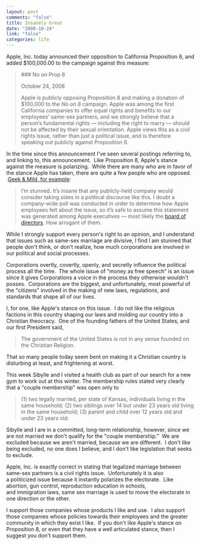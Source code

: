 ```yaml
--- 
layout: post
comments: "false"
title: Insanely Great
date: "2008-10-24"
link: "false"
categories: life
---
```

Apple, Inc. today announced their opposition to California Proposition 8, and added $100,000.00 to the campaign against this measure:
<blockquote>
### No on Prop 8
<p class="date">October 24, 2008</p>

Apple is publicly opposing Proposition 8 and making a donation of $100,000 to the <em>No on 8</em> campaign. Apple was among the first California companies to offer equal rights and benefits to our employees’ same-sex partners, and we strongly believe that a person’s fundamental rights — including the right to marry — should not be affected by their sexual orientation. Apple views this as a civil rights issue, rather than just a political issue, and is therefore speaking out publicly against Proposition 8.</blockquote>
In the time since this announcement I've seen several postings referring to, and linking to, this announcement.  Like Proposition 8, Apple's stance against the measure is polarizing.  While there are many who are in favor of the stance Apple has taken, there are quite a few people who are opposed.  <a title="Apple Opposes California Proposition 8" href="http://seansperte.com/entry/apple_opposes_california_proposition_8/">Geek &amp; Mild, for example</a>:
<blockquote>I’m stunned. It’s insane that any publicly-held company would consider taking sides in a political discourse like this. I doubt a company-wide poll was conducted in order to determine how Apple employees felt about the issue, so it’s safe to assume this statement was generated among Apple executives — most likely the <a href="http://www.apple.com/pr/bios/bod.html">board of directors</a>. How arrogant of them.</blockquote>
While I strongly support every person's right to an opinion, and I understand that issues such as same-sex marriage are divisive, I find I am stunned that people don't think, or don't realize, how much corporations are involved in our political and social processes.

Corporations overtly, covertly, openly, and secretly influence the political process all the time.  The whole issue of "money as free speech" is an issue since it gives Corporations a voice in the process they otherwise wouldn't posses.  Corporations are the biggest, and unfortunately, most powerful of the "citizens" involved in the making of new laws, regulations, and standards that shape all of our lives.

I, for one, like Apple's stance on this issue.  I do not like the religious factions in this country shaping our laws and molding our country into a Christian theocracy.  One of the founding fathers of the United States, and our first President said, 
<blockquote><span class="sqq">The government of the United States is not in any sense founded on the Christian Religion.</span></blockquote>
That so many people today seem bent on making it a Christian country is disturbing at least, and frightening at worst.

This week Sibylle and I visited a health club as part of our search for a new gym to work out at this winter. The membership rules stated very clearly that a "couple membership" was open only to 
<blockquote>(1) two legally married, per state of Kansas, individuals living in the same household; (2) two siblings over 14 but under 23 years old living in the same household; (3) parent and child over 12 years old and under 23 years old.</blockquote>
Sibylle and I are in a committed, long-term relationship, however, since we are not married we don't qualify for the "couple membership."  We are excluded because we aren't married, because we are different.  I don't like being excluded, no one does I believe, and I don't like legislation that seeks to exclude.

Apple, Inc. is exactly correct in stating that legalized marriage between same-sex partners is a civil rights issue.  Unfortunately it is also a politicized issue because it instantly polarizes the electorate.  Like abortion, gun control, reproduction education in schools, and immigration laws, same sex marriage is used to move the electorate in one direction or the other.

I support those companies whose products I like and use.  I also support those companies whose policies towards their employees and the greater community in which they exist I like.  If you don't like Apple's stance on Proposition 8, or even that they have a well articulated stance, then I suggest you don't support them.
